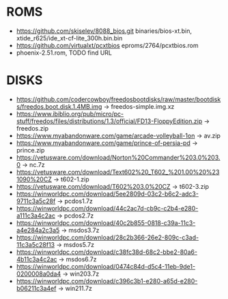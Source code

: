 ROMS
====

- https://github.com/skiselev/8088_bios.git
  binaries/bios-xt.bin, xtide_r625/ide_xt-cf-lite_300h.bin.bin
- https://github.com/virtualxt/pcxtbios
  eproms/2764/pcxtbios.rom
- phoenix-2.51.rom, TODO find URL

DISKS
=====

 - https://github.com/codercowboy/freedosbootdisks/raw/master/bootdisks/freedos.boot.disk.1.4MB.img -> freedos-simple.img.xz
 - https://www.ibiblio.org/pub/micro/pc-stuff/freedos/files/distributions/1.3/official/FD13-FloppyEdition.zip -> freedos.zip
 - https://www.myabandonware.com/game/arcade-volleyball-1on -> av.zip
 - https://www.myabandonware.com/game/prince-of-persia-pd -> prince.zip
 - https://vetusware.com/download/Norton%20Commander%203.0%203.0 -> nc.7z
 - https://vetusware.com/download/Text602%20_T602_%201.00%20%231090%20CZ -> t602-1.zip
 - https://vetusware.com/download/T602%203.0%20CZ -> t602-3.zip
 - https://winworldpc.com/download/5ee2809d-03c2-b6c2-adc3-9711c3a5c28f -> pcdos1.7z
 - https://winworldpc.com/download/44c2ac7d-cb9c-c2b4-e280-a111c3a4c2ac -> pcdos2.7z
 - https://winworldpc.com/download/40c2b855-0818-c39a-11c3-a4e284a2c3a5 -> msdos3.7z
 - https://winworldpc.com/download/28c2b366-26e2-809c-c3ad-11c3a5c28f13 -> msdos5.7z
 - https://winworldpc.com/download/c38fc38d-68c2-bbe2-80a6-4b11c3a4c2ac -> msdos6.7z
 - https://winworldpc.com/download/0474c84d-d5c4-11eb-9de1-0200008a0da4 -> win203.7z
 - https://winworldpc.com/download/c396c3b1-e280-a65d-e280-b06211c3a4ef -> win211.7z
